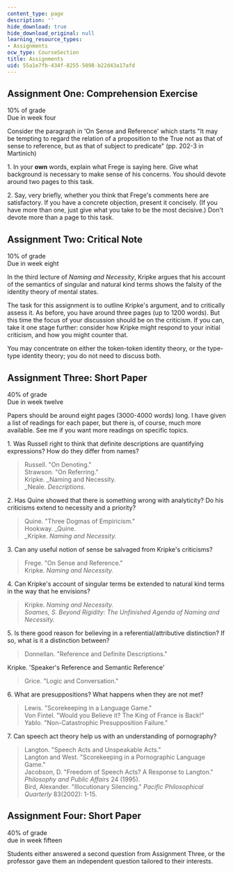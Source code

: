 ```yaml
---
content_type: page
description: ''
hide_download: true
hide_download_original: null
learning_resource_types:
- Assignments
ocw_type: CourseSection
title: Assignments
uid: 55a1e7fb-434f-8255-5098-b22d43a17afd
---
```


Assignment One: Comprehension Exercise
--------------------------------------

10% of grade  
Due in week four

Consider the paragraph in 'On Sense and Reference' which starts "It may be tempting to regard the relation of a proposition to the True not as that of sense to reference, but as that of subject to predicate" (pp. 202-3 in Martinich)

1\. In your **own** words, explain what Frege is saying here. Give what background is necessary to make sense of his concerns. You should devote around two pages to this task.

2\. Say, very briefly, whether you think that Frege's comments here are satisfactory. If you have a concrete objection, present it concisely. (If you have more than one, just give what you take to be the most decisive.) Don't devote more than a page to this task.

Assignment Two: Critical Note
-----------------------------

10% of grade  
Due in week eight

In the third lecture of _Naming and Necessity_, Kripke argues that his account of the semantics of singular and natural kind terms shows the falsity of the identity theory of mental states.

The task for this assignment is to outline Kripke's argument, and to critically assess it. As before, you have around three pages (up to 1200 words). But this time the focus of your discussion should be on the criticism. If you can, take it one stage further: consider how Kripke might respond to your initial criticism, and how you might counter that.

You may concentrate on either the token-token identity theory, or the type-type identity theory; you do not need to discuss both.

Assignment Three: Short Paper
-----------------------------

40% of grade  
Due in week twelve

Papers should be around eight pages (3000-4000 words) long. I have given a list of readings for each paper, but there is, of course, much more available. See me if you want more readings on specific topics.

1\. Was Russell right to think that definite descriptions are quantifying expressions? How do they differ from names?

> Russell. "On Denoting."  
> Strawson. "On Referring."  
> Kripke. _Naming and Necessity.  
> _Neale. _Descriptions._

2\. Has Quine showed that there is something wrong with analyticity? Do his criticisms extend to necessity and a priority?

> Quine. "Three Dogmas of Empiricism."  
> Hookway. _Quine.  
> _Kripke. _Naming and Necessity._

3\. Can any useful notion of sense be salvaged from Kripke's criticisms?

> Frege. "On Sense and Reference."  
> Kripke. _Naming and Necessity._

4\. Can Kripke's account of singular terms be extended to natural kind terms in the way that he envisions?

> Kripke. _Naming and Necessity.  
> _Soames, S_. Beyond Rigidity_: _The Unfinished Agenda of Naming and Necessity._

5\. Is there good reason for believing in a referential/attributive distinction? If so, what is it a distinction between?

> Donnellan. "Reference and Definite Descriptions."

Kripke. 'Speaker's Reference and Semantic Reference'

> Grice. "Logic and Conversation."

6\. What are presuppositions? What happens when they are not met?

> Lewis. "Scorekeeping in a Language Game."  
> Von Fintel. "Would you Believe it? The King of France is Back!"  
> Yablo. "Non-Catastrophic Presupposition Failure."

7\. Can speech act theory help us with an understanding of pornography?

> Langton. "Speech Acts and Unspeakable Acts."  
> Langton and West. "Scorekeeping in a Pornographic Language Game."  
> Jacobson, D. "Freedom of Speech Acts? A Response to Langton." _Philosophy and Public_ _Affairs_ 24 (1995).  
> Bird, Alexander. "Illocutionary Silencing." _Pacific Philosophical Quarterly_ 83(2002): 1-15.

Assignment Four: Short Paper
----------------------------

40% of grade  
due in week fifteen

Students either answered a second question from Assignment Three, or the professor gave them an independent question tailored to their interests.